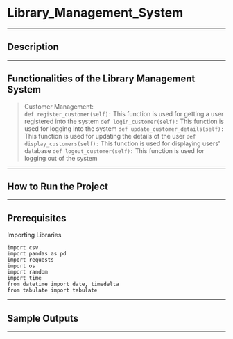 # Library_Management_System
---
## Description
---
## Functionalities of the Library Management System
> Customer Management: <br>
`def register_customer(self):` 
This function is used for getting a user registered into the system 
`def login_customer(self):` 
This function is used for logging into the system 
`def update_customer_details(self):`
This function is used for updating the details of the user
`def display_customers(self):`
This function is used for displaying users' database
`def logout_customer(self):`
This function is used for logging out of the system

---
## How to Run the Project
---
## Prerequisites
Importing Libraries
```
import csv
import pandas as pd
import requests
import os
import random
import time
from datetime import date, timedelta
from tabulate import tabulate
```
---
## Sample Outputs
---
